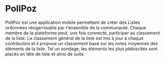 # PollPoz
PollPoz est une application mobile permettant de créer des Listes ordonnées réogarnisable par l'ensemble de la communauté.
Chaque membre de la plateforme peut, une fois connecté, participer au classement de la liste. Le classement général de la liste est mis à jour à chaque contribution et il propose un classement basé sur les notes moyennes des éléments de la liste. Tel un sondage, les éléments les plus plébiscités sont placés en tête de liste et ainsi de suite.
